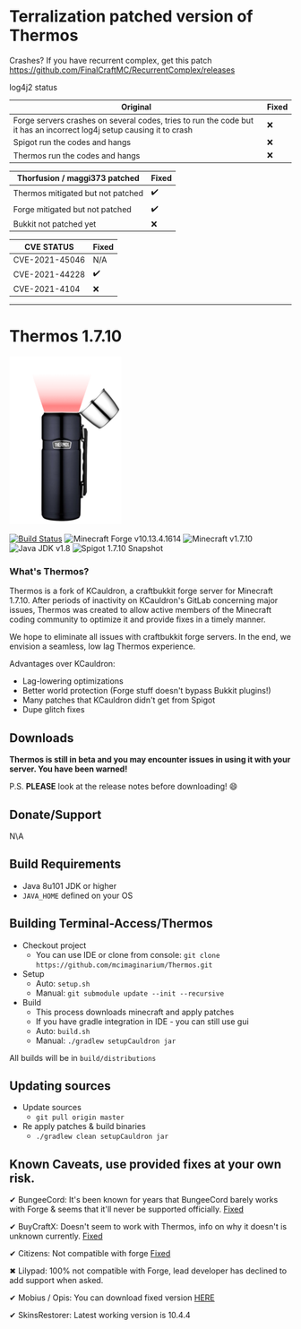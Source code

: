 # Terralization patched version of Thermos
Crashes?
If you have recurrent complex, get this patch
https://github.com/FinalCraftMC/RecurrentComplex/releases

log4j2 status

| Original                                                             | Fixed              |
|----------------------------------------------------------------------|--------------------|
| Forge servers crashes on several codes, tries to run the code but it has an incorrect log4j setup causing it to crash | :x:                |
| Spigot run the codes and hangs                                       | :x:                |
| Thermos run the codes and hangs                                      | :x:                |

| Thorfusion / maggi373 patched     | Fixed              |
|-----------------------------------|--------------------|
| Thermos mitigated but not patched | :heavy_check_mark: |
| Forge mitigated but not patched   | :heavy_check_mark: |
| Bukkit not patched yet            | :x:                |

| CVE STATUS                        | Fixed              |
|-----------------------------------|--------------------|
| CVE-2021-45046                    | N/A                |
| CVE-2021-44228                    | :heavy_check_mark: |
| CVE-2021-4104                     | :x:                |

---

# Thermos 1.7.10

![Thermos](thermos_icon.png)
<!--- ![Graph](http://i.mcstats.org/Thermos/Global+Statistics@2x.borderless.png) --->

[![Build Status](https://api.travis-ci.com/jefgen/Thermos.svg?branch=1.7.10)](https://api.travis-ci.com/jefgen/Thermos)
![Minecraft Forge v10.13.4.1614][forge]
![Minecraft v1.7.10][mc]
![Java JDK v1.8][java]
![Spigot 1.7.10 Snapshot ][spigot]

### What's Thermos?
Thermos is a fork of KCauldron, a craftbukkit forge server for Minecraft 1.7.10. After periods of inactivity on KCauldron's GitLab concerning major issues, Thermos was created to allow active members of the Minecraft coding community to optimize it and provide fixes in a timely manner.

We hope to eliminate all issues with craftbukkit forge servers. In the end, we envision a seamless, low lag Thermos experience.

Advantages over KCauldron:
+ Lag-lowering optimizations
+ Better world protection (Forge stuff doesn't bypass Bukkit plugins!)
+ Many patches that KCauldron didn't get from Spigot
+ Dupe glitch fixes

## Downloads
**Thermos is still in beta and you may encounter issues in using it with your server. You have been warned!**

P.S. **PLEASE** look at the release notes before downloading! :smile:

## Donate/Support

N\A

## Build Requirements
* Java 8u101 JDK or higher
* `JAVA_HOME` defined on your OS

## Building Terminal-Access/Thermos
* Checkout project
  * You can use IDE or clone from console:
  `git clone https://github.com/mcimaginarium/Thermos.git`
* Setup
  * Auto: `setup.sh`
  * Manual:
  `git submodule update --init --recursive`
* Build
  * This process downloads minecraft and apply patches
  * If you have gradle integration in IDE - you can still use gui
  * Auto: `build.sh`
  * Manual:
  `./gradlew setupCauldron jar`

All builds will be in `build/distributions`
  
## Updating sources
* Update sources
  * `git pull origin master`
* Re apply patches & build binaries
  * `./gradlew clean setupCauldron jar`

## Known Caveats, use provided fixes at your own risk.

✔ BungeeCord: It's been known for years that BungeeCord barely works with Forge & seems that it'll never be supported officially. [Fixed]

✔ BuyCraftX: Doesn't seem to work with Thermos, info on why it doesn't is unknown currently. [Fixed]

✔ Citizens: Not compatible with forge [Fixed]

✖ Lilypad: 100% not compatible with Forge, lead developer has declined to add support when asked.

✔ Mobius / Opis: You can download fixed version [HERE](https://cdn.discordapp.com/attachments/172072987154055168/186577486593785857/MobiusCore-1.2.5-Thermos.jar)

✔ SkinsRestorer: Latest working version is 10.4.4

[Fixed]: http://gogs.tcpr.ca/TCPR/Fixes "Fixed"
[forge]: https://img.shields.io/badge/Minecraft%20Forge-v10.13.4.1614-green.svg "Minecraft Forge v10.13.4.1614"
[mc]: https://img.shields.io/badge/Minecraft-v1.7.10-green.svg "Minecraft 1.7.10"
[java]: https://img.shields.io/badge/Java%20JDK-v1.8-blue.svg "Java JDK 8"
[spigot]: https://img.shields.io/badge/Spigot-v1.7.10--R0.1--SNAPSHOT-lightgrey.svg "Spigot R0.1 Snapshot"
